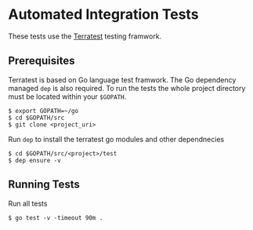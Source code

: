 Automated Integration Tests
===========================

These tests use the [Terratest](https://github.com/gruntwork-io/terratest) testing framwork.

## Prerequisites

Terratest is based on Go language test framwork.  The Go dependency managed `dep` is also required.  To run the tests the whole project directory must be located within your `$GOPATH`. 


```
$ export GOPATH=~/go
$ cd $GOPATH/src
$ git clone <project_uri>
```

Run `dep` to install the terratest go modules and other dependnecies

```
$ cd $GOPATH/src/<project>/test
$ dep ensure -v
```

## Running Tests

Run all tests

```
$ go test -v -timeout 90m .
```



